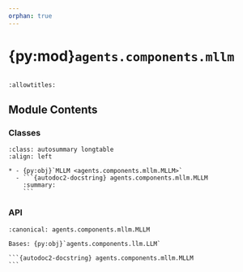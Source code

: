 ```yaml
---
orphan: true
---
```


# {py:mod}`agents.components.mllm`

```{py:module} agents.components.mllm
```

```{autodoc2-docstring} agents.components.mllm
:allowtitles:
```

## Module Contents

### Classes

````{list-table}
:class: autosummary longtable
:align: left

* - {py:obj}`MLLM <agents.components.mllm.MLLM>`
  - ```{autodoc2-docstring} agents.components.mllm.MLLM
    :summary:
    ```
````

### API

````{py:class} MLLM(*, inputs: list[typing.Union[agents.ros.Topic, agents.ros.FixedInput]], outputs: list[agents.ros.Topic], model_client: agents.clients.model_base.ModelClient, config: typing.Optional[agents.config.MLLMConfig] = None, trigger: typing.Union[agents.ros.Topic, list[agents.ros.Topic], float] = 1, callback_group=None, component_name: str = 'mllm_component', **kwargs)
:canonical: agents.components.mllm.MLLM

Bases: {py:obj}`agents.components.llm.LLM`

```{autodoc2-docstring} agents.components.mllm.MLLM
```

````
